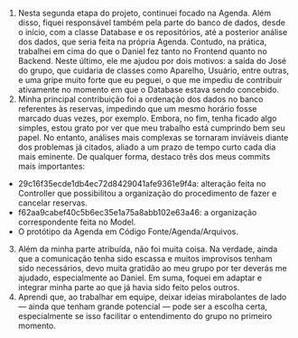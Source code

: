 1) Nesta segunda etapa do projeto, continuei focado na Agenda. Além disso, fiquei responsável também pela parte do banco de dados, desde o início, com a classe Database e os repositórios, até a posterior análise dos dados, que seria feita na própria Agenda. Contudo, na prática, trabalhei em cima do que o Daniel fez tanto no Frontend quanto no Backend. Neste último, ele me ajudou por dois motivos: a saída do José do grupo, que cuidaria de classes como Aparelho, Usuário, entre outras, e uma gripe muito forte que eu peguei, o que me impediu de contribuir ativamente no momento em que o Database estava sendo concebido.
2) Minha principal contribuição foi a ordenação dos dados no banco referentes às reservas, impedindo que um mesmo horário fosse marcado duas vezes, por exemplo. Embora, no fim, tenha ficado algo simples, estou grato por ver que meu trabalho está cumprindo bem seu papel. No entanto, análises mais complexas se tornaram inviáveis diante dos problemas já citados, aliado a um prazo de tempo curto cada dia mais eminente. De qualquer forma, destaco três dos meus commits mais importantes:
- 29c16f35ecde1db4ec72d8429041afe9361e9f4a: alteração feita no Controller que possibilitou a organização do procedimento de fazer e cancelar reservas.
- f62aa9cabef40c5b6ec35e1a75a8abb102e63a46: a organização correspondente feita no Model.
- O protótipo da Agenda em Código Fonte/Agenda/Arquivos.
3) Além da minha parte atribuída, não foi muita coisa. Na verdade, ainda que a comunicação tenha sido escassa e muitos improvisos tenham sido necessários, devo muita gratidão ao meu grupo por ter deverás me ajudado, especialmente ao Daniel. Em suma, foquei em adaptar e integrar minha parte ao que já havia sido feito pelos outros.
4) Aprendi que, ao trabalhar em equipe, deixar ideias mirabolantes de lado — ainda que tenham grande potencial — pode ser a escolha certa, especialmente se isso facilitar o entendimento do grupo no primeiro momento.
